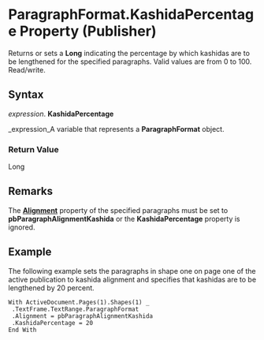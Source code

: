 
# ParagraphFormat.KashidaPercentage Property (Publisher)

Returns or sets a  **Long** indicating the percentage by which kashidas are to be lengthened for the specified paragraphs. Valid values are from 0 to 100. Read/write.


## Syntax

 _expression_. **KashidaPercentage**

 _expression_A variable that represents a  **ParagraphFormat** object.


### Return Value

Long


## Remarks

The  **[Alignment](db66f8b8-a813-418c-2735-e5299e6a6045.md)** property of the specified paragraphs must be set to **pbParagraphAlignmentKashida** or the **KashidaPercentage** property is ignored.


## Example

The following example sets the paragraphs in shape one on page one of the active publication to kashida alignment and specifies that kashidas are to be lengthened by 20 percent.


```
With ActiveDocument.Pages(1).Shapes(1) _ 
 .TextFrame.TextRange.ParagraphFormat 
 .Alignment = pbParagraphAlignmentKashida 
 .KashidaPercentage = 20 
End With
```

